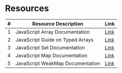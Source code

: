 # Resources

| #  | Resource Description                                      | Link                                                               |
|----|----------------------------------------------------------|--------------------------------------------------------------------|
| 1  | JavaScript Array Documentation                            | [Link](https://developer.mozilla.org/en-US/docs/Web/JavaScript/Reference/Global_Objects/Array) |
| 2  | JavaScript Guide on Typed Arrays                         | [Link](https://developer.mozilla.org/en-US/docs/Web/JavaScript/Guide/Typed_arrays) |
| 3  | JavaScript Set Documentation                             | [Link](https://developer.mozilla.org/en-US/docs/Web/JavaScript/Reference/Global_Objects/Set) |
| 4  | JavaScript Map Documentation                             | [Link](https://developer.mozilla.org/en-US/docs/Web/JavaScript/Reference/Global_Objects/Map) |
| 5  | JavaScript WeakMap Documentation                         | [Link](https://developer.mozilla.org/en-US/docs/Web/JavaScript/Reference/Global_Objects/WeakMap) |

